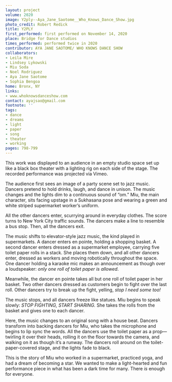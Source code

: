 ```yaml
---
layout: project
volume: 2020
image: Y2ply--Aya_Jane_Saotome__Who_Knows_Dance_Show.jpg
photo_credit: Robert Redick
title: Y2PLY
first_performed: first performed on November 14, 2020
place: Bridge for Dance studios
times_performed: performed twice in 2020
contributor: AYA JANE SAOTOME/ WHO KNOWS DANCE SHOW
collaborators:
- Leila Mire
- Lindsey Lykowski
- Miu Soda
- Noel Rodriguez
- Aya Jane Saotome
- Sophia Bengoa
home: Bronx, NY
links:
- www.whoknowsdanceshow.com
contact: ayajsao@gmail.com
footnote: ''
tags:
- dance
- dreams
- light
- paper
- song
- theater
- working
pages: 798-799
---
```

This work was displayed to an audience in an empty studio space set up like a black box theater with a lighting rig on each side of the stage. The recorded performance was projected via Vimeo. 

The audience first sees an image of a party scene set to jazz music. Dancers pretend to hold drinks, laugh, and dance in unison. The music changes and the lights dim to a continuous sound of “om.” Miu, the main character, sits facing upstage in a Sukhasana pose and wearing a green and white striped supermarket worker’s uniform. 

All the other dancers enter, scurrying around in everyday clothes. The score turns to New York City traffic sounds. The dancers make a line to resemble a bus stop. Then, all the dancers exit.

The music shifts to elevator-style jazz music, the kind played in supermarkets. A dancer enters en pointe, holding a shopping basket. A second dancer enters dressed as a supermarket employee, carrying five toilet paper rolls in a stack. She places them down, and all other dancers enter, dressed as workers and moving robotically throughout the space. One dancer holding a karaoke mic makes an announcement as though over a loudspeaker: *only one roll of toilet paper is allowed*.

Meanwhile, the dancer en pointe takes all but one roll of toilet paper in her basket. Two other dancers dressed as customers begin to fight over the last roll. Other dancers try to break up the fight, yelling, *stop I need some too!*

The music stops, and all dancers freeze like statues. Miu begins to speak slowly: *STOP FIGHTING, START SHARING.* She takes the rolls from the basket and gives one to each dancer. 

Here, the music changes to an original song with a house beat. Dancers transform into backing dancers for Miu, who takes the microphone and begins to lip sync the words. All the dancers use the toilet paper as a prop—twirling it over their heads, rolling it on the floor towards the camera, and walking on it as though it’s a runway. The dancers roll around on the toilet-paper-covered stage, and the lights fade to black. 

This is the story of Miu who worked in a supermarket, practiced yoga, and had a dream of becoming a star. We wanted to make a light-hearted and fun performance piece in what has been a dark time for many. There *is* enough for everyone. 